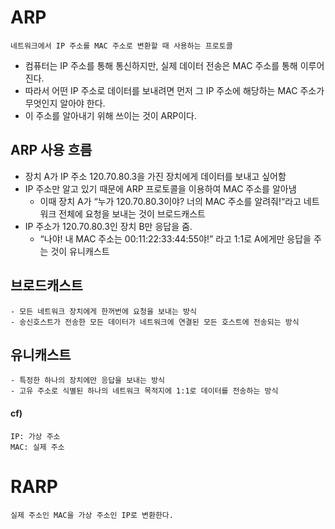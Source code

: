 # ARP
    네트워크에서 IP 주소를 MAC 주소로 변환할 때 사용하는 프로토콜
- 컴퓨터는 IP 주소를 통해 통신하지만, 실제 데이터 전송은 MAC 주소를 통해 이루어진다. 
- 따라서 어떤 IP 주소로 데이터를 보내려면 먼저 그 IP 주소에 해당하는 MAC 주소가 무엇인지 알아야 한다. 
- 이 주소를 알아내기 위해 쓰이는 것이 ARP이다. 

## ARP 사용 흐름
- 장치 A가 IP 주소 120.70.80.3을 가진 장치에게 데이터를 보내고 싶어함
- IP 주소만 알고 있기 때문에 ARP 프로토콜을 이용하여 MAC 주소를 알아냄
    - 이때 장치 A가 “누가 120.70.80.3이야? 너의 MAC 주소를 알려줘!“라고 네트워크 전체에 요청을 보내는 것이 브로드캐스트
- IP 주소가 120.70.80.3인 장치 B만 응답을 줌.
    - “나야! 내 MAC 주소는 00:11:22:33:44:55야!” 라고 1:1로 A에게만 응답을 주는 것이 유니캐스트
## 브로드캐스트
    - 모든 네트워크 장치에게 한꺼번에 요청을 보내는 방식
    - 송신호스트가 전송한 모든 데이터가 네트워크에 연결된 모든 호스트에 전송되는 방식
## 유니캐스트
    - 특정한 하나의 장치에만 응답을 보내는 방식
    - 고유 주소로 식별된 하나의 네트워크 목적지에 1:1로 데이터를 전송하는 방식


#### cf)
    IP: 가상 주소 
    MAC: 실제 주소

# RARP 
    실제 주소인 MAC을 가상 주소인 IP로 변환한다. 